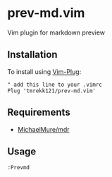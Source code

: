 # prev-md.vim

Vim plugin for markdown preview

## Installation

To install using [Vim-Plug](https://github.com/junegunn/vim-plug):

```
" add this line to your .vimrc
Plug 'tmrekk121/prev-md.vim'
```

## Requirements

- [MichaelMure/mdr](https://github.com/MichaelMure/mdr)

## Usage

```
:Prevmd
```
